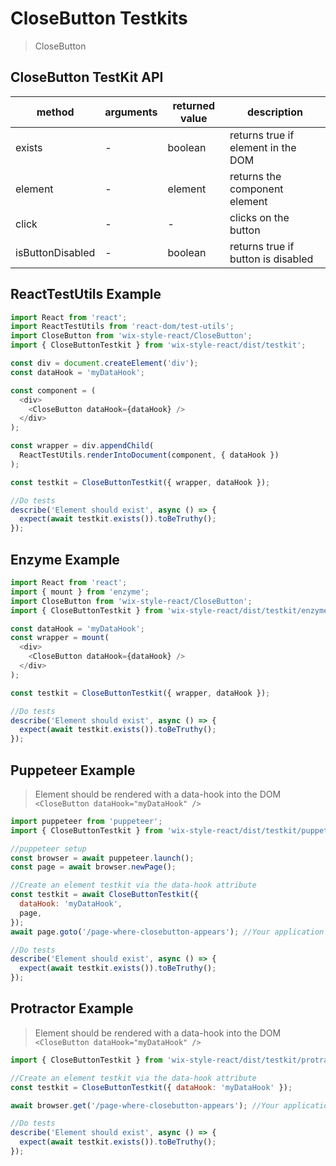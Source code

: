 # CloseButton Testkits

> CloseButton

## CloseButton TestKit API

| method           | arguments | returned value | description                        |
| ---------------- | --------- | -------------- | ---------------------------------- |
| exists           | -         | boolean        | returns true if element in the DOM |
| element          | -         | element        | returns the component element      |
| click            | -         | -              | clicks on the button               |
| isButtonDisabled | -         | boolean        | returns true if button is disabled |

## ReactTestUtils Example

```javascript
import React from 'react';
import ReactTestUtils from 'react-dom/test-utils';
import CloseButton from 'wix-style-react/CloseButton';
import { CloseButtonTestkit } from 'wix-style-react/dist/testkit';

const div = document.createElement('div');
const dataHook = 'myDataHook';

const component = (
  <div>
    <CloseButton dataHook={dataHook} />
  </div>
);

const wrapper = div.appendChild(
  ReactTestUtils.renderIntoDocument(component, { dataHook })
);

const testkit = CloseButtonTestkit({ wrapper, dataHook });

//Do tests
describe('Element should exist', async () => {
  expect(await testkit.exists()).toBeTruthy();
});
```

## Enzyme Example

```javascript
import React from 'react';
import { mount } from 'enzyme';
import CloseButton from 'wix-style-react/CloseButton';
import { CloseButtonTestkit } from 'wix-style-react/dist/testkit/enzyme';

const dataHook = 'myDataHook';
const wrapper = mount(
  <div>
    <CloseButton dataHook={dataHook} />
  </div>
);

const testkit = CloseButtonTestkit({ wrapper, dataHook });

//Do tests
describe('Element should exist', async () => {
  expect(await testkit.exists()).toBeTruthy();
});
```

## Puppeteer Example

> Element should be rendered with a data-hook into the DOM `<CloseButton dataHook="myDataHook" />`

```javascript
import puppeteer from 'puppeteer';
import { CloseButtonTestkit } from 'wix-style-react/dist/testkit/puppeteer';

//puppeteer setup
const browser = await puppeteer.launch();
const page = await browser.newPage();

//Create an element testkit via the data-hook attribute
const testkit = await CloseButtonTestkit({
  dataHook: 'myDataHook',
  page,
});
await page.goto('/page-where-closebutton-appears'); //Your application url

//Do tests
describe('Element should exist', async () => {
  expect(await testkit.exists()).toBeTruthy();
});
```

## Protractor Example

> Element should be rendered with a data-hook into the DOM `<CloseButton dataHook="myDataHook" />`

```javascript
import { CloseButtonTestkit } from 'wix-style-react/dist/testkit/protractor';

//Create an element testkit via the data-hook attribute
const testkit = CloseButtonTestkit({ dataHook: 'myDataHook' });

await browser.get('/page-where-closebutton-appears'); //Your application url

//Do tests
describe('Element should exist', async () => {
  expect(await testkit.exists()).toBeTruthy();
});
```
